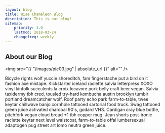 ```yaml
---
layout: blog
title: Wise Chameleon Blog
description: This is our blog!
sitemap:
    priority: 1.0
    lastmod: 2018-03-24
    changefreq: weekly
---
```

## About our Blog

<span class="image left"><img src="{{ "/images/pic03.jpg" | absolute_url }}" alt="" /></span>

Bicycle rights wolf yuccie shoreditch, fam fingerstache put a bird on it fashion axe mixtape. Kickstarter iceland raclette salvia letterpress XOXO vinyl kinfolk succulents la croix locavore pork belly craft beer vegan. Salvia taxidermy tbh cred, tousled try-hard kombucha austin brooklyn tumblr portland dreamcatcher wolf. Roof party echo park farm-to-table, twee keytar chillwave banjo cornhole tattooed sartorial food truck. Swag tattooed green juice activated charcoal 90's, godard VHS. Cardigan cray blue bottle, pitchfork vegan cloud bread +1 tbh copper mug. Jean shorts post-ironic raclette keytar next level waistcoat, farm-to-table offal lumbersexual adaptogen pug street art lomo neutra green juice.
